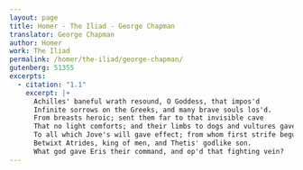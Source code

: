 ```yaml
---
layout: page
title: Homer - The Iliad - George Chapman
translator: George Chapman
author: Homer
work: The Iliad
permalink: /homer/the-iliad/george-chapman/
gutenberg: 51355
excerpts:
  - citation: "1.1"
    excerpt: |+
      Achilles' baneful wrath resound, O Goddess, that impos'd
      Infinite sorrows on the Greeks, and many brave souls los'd.
      From breasts heroic; sent them far to that invisible cave
      That no light comforts; and their limbs to dogs and vultures gave;
      To all which Jove's will gave effect; from whom first strife begun
      Betwixt Atrides, king of men, and Thetis' godlike son.
      What god gave Eris their command, and op'd that fighting vein?
---
```



